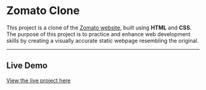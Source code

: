 # **Zomato Clone**

This project is a clone of the [Zomato website](https://www.zomato.com/), built using **HTML** and **CSS**. The purpose of this project is to practice and enhance web development skills by creating a visually accurate static webpage resembling the original.

---

## **Live Demo**
[View the live project here](https://nishaaaaal.github.io/Zomato-Clone/)

